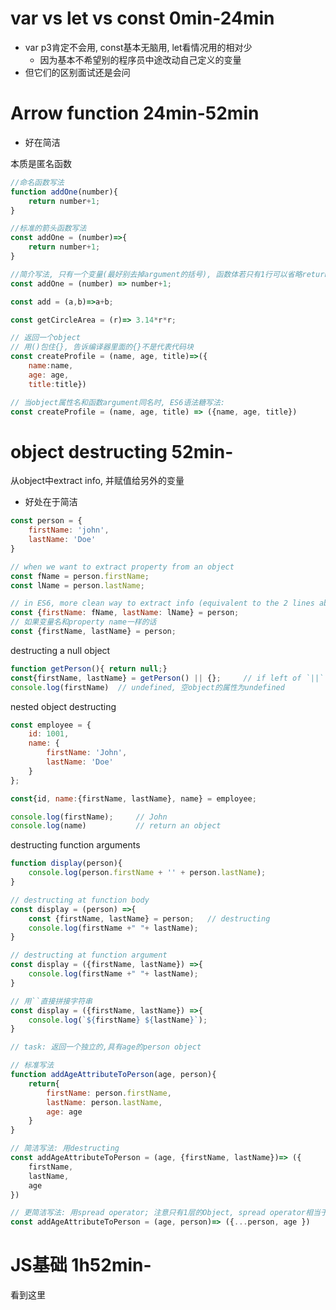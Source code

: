 # var vs let vs const 0min-24min
+ var p3肯定不会用, const基本无脑用, let看情况用的相对少
  + 因为基本不希望别的程序员中途改动自己定义的变量
+ 但它们的区别面试还是会问

# Arrow function 24min-52min
+ 好在简洁


本质是匿名函数

```js
//命名函数写法
function addOne(number){
    return number+1;
}

//标准的箭头函数写法
const addOne = (number)=>{
    return number+1;
}

//简介写法, 只有一个变量(最好别去掉argument的括号), 函数体若只有1行可以省略return 和 { }
const addOne = (number) => number+1;
```

```js
const add = (a,b)=>a+b;

const getCircleArea = (r)=> 3.14*r*r;
```

```js
// 返回一个object
// 用()包住{}, 告诉编译器里面的{}不是代表代码块
const createProfile = (name, age, title)=>({
    name:name, 
    age: age, 
    title:title})

// 当object属性名和函数argument同名时, ES6语法糖写法:
const createProfile = (name, age, title) => ({name, age, title}) 
```

# object destructing 52min-
从object中extract info, 并赋值给另外的变量
+ 好处在于简洁

```js
const person = {
    firstName: 'john',
    lastName: 'Doe'
}

// when we want to extract property from an object
const fName = person.firstName;
const lName = person.lastName;

// in ES6, more clean way to extract info (equivalent to the 2 lines above)
const {firstName: fName, lastName: lName} = person;
// 如果变量名和property name一样的话
const {firstName, lastName} = person;

```

destructing a null object 
```js
function getPerson(){ return null;}
const{firstName, lastName} = getPerson() || {};     // if left of `||` is true, just pick the left; if left of `||` is false (null & undefined are false), pick the right
console.log(firstName)  // undefined, 空object的属性为undefined
```

nested object destructing
```js
const employee = {
    id: 1001,
    name: {
        firstName: 'John',
        lastName: 'Doe'
    }
};

const{id, name:{firstName, lastName}, name} = employee;

console.log(firstName);     // John
console.log(name)           // return an object
```

destructing function arguments
```js
function display(person){
    console.log(person.firstName + '' + person.lastName);
}

// destructing at function body
const display = (person) =>{
    const {firstName, lastName} = person;   // destructing
    console.log(firstName +" "+ lastName);
}

// destructing at function argument
const display = ({firstName, lastName}) =>{ 
    console.log(firstName +" "+ lastName);
}

// 用``直接拼接字符串
const display = ({firstName, lastName}) =>{ 
    console.log(`${firstName} ${lastName}`);
}

```

```js
// task: 返回一个独立的,具有age的person object

// 标准写法
function addAgeAttributeToPerson(age, person){
    return{
        firstName: person.firstName,
        lastName: person.lastName,
        age: age
    }
}

// 简洁写法: 用destructing
const addAgeAttributeToPerson = (age, {firstName, lastName})=> ({
    firstName,
    lastName,
    age  
})

// 更简洁写法: 用spread operator; 注意只有1层的Object, spread operator相当于深拷贝
const addAgeAttributeToPerson = (age, person)=> ({...person, age })


```

# JS基础 1h52min-
看到这里